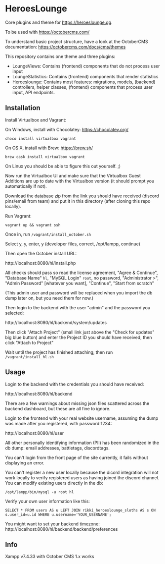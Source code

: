 # HeroesLounge

Core plugins and theme for https://heroeslounge.gg.

To be used with https://octobercms.com/ 

To understand basic project structure, have a look at the OctoberCMS documentation: https://octobercms.com/docs/cms/themes

This repository contains one theme and three plugins:

- LoungeViews: Contains (frontend) components that do not process user input
- LoungeStatistics: Contains (frontend) components that render statistics
- Heroeslounge: Contains most features: migrations, models, (backend) controllers, helper classes, (frontend) components that process user input, API endpoints.


## Installation

Install Virtualbox and Vagrant:

On Windows, install with Chocolatey: https://chocolatey.org/

    choco install virtualbox vagrant

On OS X, install with Brew: https://brew.sh/

    brew cask install virtualbox vagrant

On Linux you should be able to figure this out yourself. ;)

Now run the Virtualbox UI and make sure that the Virtualbox Guest Additions are up to date with the Virtualbox version (it should prompt you automatically if not).


Download the database zip from the link you should have received (discord pins/email from team) and put it in this directory (after cloning this repo locally).

Run Vagrant:

    vagrant up && vagrant ssh

Once in, run `/vagrant/install_october.sh`

Select y, y, enter, y (developer files, correct, /opt/lampp, continue)

Then open the October install URL:

http://localhost:8080/hl/install.php

All checks should pass so read the license agreement, "Agree & Continue",
 "Database Name" `hl`, "MySQL Login" `root`, no password, "Administrator >",
 "Admin Password" [whatever you want], "Continue", "Start from scratch"

(This admin user and password will be replaced when you import the db dump later on, but you need them for now.)

Then login to the backend with the user "admin" and the password you selected:

http://localhost:8080/hl/backend/system/updates

Then click "Attach Project" (small link just above the "Check for updates" big blue button)
 and enter the Project ID you should have received, then click "Attach to Project"

Wait until the project has finished attaching, then run `/vagrant/install_hl.sh`


## Usage

Login to the backend with the credentials you should have received:

http://localhost:8080/hl/backend

There are a few warnings about missing json files scattered across the backend dashboard, but these are all fine to ignore.

Login to the frontend with your real website username, assuming the dump was made after you registered, with password 1234:

http://localhost:8080/hl/user

All other personally identifying information (PII) has been randomized in the db dump: email addresses, battletags, discordtags.

You can't login from the front page of the site currently, it fails without displaying an error.

You can't register a new user locally because the dicord integration will not work locally to verify registered users as having joined the discord channel.  You can modify existing users directly in the db:

    /opt/lampp/bin/mysql -u root hl

Verify your own user information like this:

    SELECT * FROM users AS u LEFT JOIN rikki_heroeslounge_sloths AS s ON s.user_id=u.id WHERE u.username='YOUR_USERNAME';

You might want to set your backend timezone:
http://localhost:8080/hl/backend/backend/preferences

## Info
Xampp v7.4.33 with October CMS 1.x works
